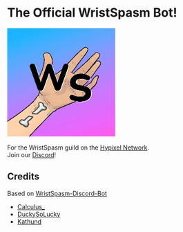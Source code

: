 # The Official WristSpasm Bot!

![img](https://github.com/CatboyDark/WristSpasm-Reborn/blob/main/assets/wristspazm_smol.png)

For the WristSpasm guild on the [Hypixel Network](https://hypixel.net/). <br /> 
Join our [Discord](https://discord.gg/DV4yR5p5KE)!

## Credits

Based on [WristSpasm-Discord-Bot](https://github.com/Wristspasm/Wristspasm-Discord-Bot)

- [Calculus_](https://github.com/DrRed96)
- [DuckySoLucky](https://github.com/DuckySoLucky)
- [Kathund](https://github.com/Kathund)
